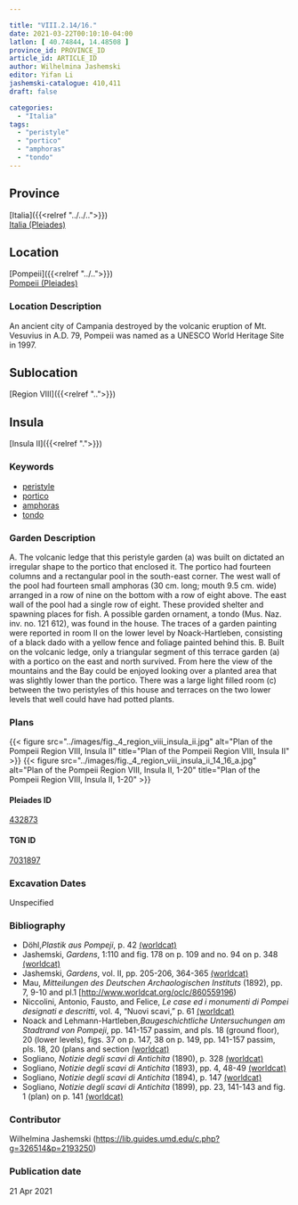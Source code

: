 ```yaml
---

title: "VIII.2.14/16."
date: 2021-03-22T00:10:10-04:00
latlon: [ 40.74844, 14.48508 ]
province_id: PROVINCE_ID
article_id: ARTICLE_ID
author: Wilhelmina Jashemski
editor: Yifan Li
jashemski-catalogue: 410,411
draft: false

categories:
  - "Italia"
tags:
  - "peristyle"
  - "portico"
  - "amphoras"
  - "tondo"
---
```


## Province
[Italia]({{<relref "../../..">}}) \
[Italia (Pleiades)](https://pleiades.stoa.org/places/1052)

## Location
[Pompeii]({{<relref "../..">}}) \
[Pompeii (Pleiades)](https://pleiades.stoa.org/places/433032)


### Location Description
An ancient city of Campania destroyed by the volcanic eruption of Mt. Vesuvius in A.D. 79, Pompeii was named as a UNESCO World Heritage Site in 1997.

## Sublocation
[Region VIII]({{<relref "..">}})

## Insula
[Insula II]({{<relref ".">}})

### Keywords
 - [peristyle](http://vocab.getty.edu/page/aat/300080971)
 - [portico](http://vocab.getty.edu/page/aat/300004145)
 - [amphoras](http://vocab.getty.edu/page/aat/300148696)
 - [tondo](http://vocab.getty.edu/page/aat/300033622)

### Garden Description
A. The volcanic ledge that this peristyle garden (a) was built on dictated an irregular shape to the portico that enclosed it. The portico had fourteen columns and a rectangular pool in the south-east corner. The west wall of the pool had fourteen small amphoras (30 cm. long; mouth 9.5 cm. wide) arranged in a row of nine on the bottom with a row of eight above. The east wall of the pool had a single row of eight. These provided shelter and spawning places for fish. A possible garden ornament, a tondo (Mus. Naz. inv. no. 121 612), was found in the house. The traces of a garden painting were reported in room II on the lower level by Noack-Hartleben, consisting of a black dado with a yellow fence and foliage painted behind this.
B. Built on the volcanic ledge, only a triangular segment of this terrace garden (a) with a portico on the east and north survived. From here the view of the mountains and the Bay could be enjoyed looking over a planted area that was slightly lower than the portico. There was a large light filled room (c) between the two peristyles of this house and terraces on the two lower levels that well could have had potted plants.

### Plans
{{< figure src="../images/fig._4_region_viii_insula_ii.jpg" alt="Plan of the Pompeii Region VIII, Insula II" title="Plan of the Pompeii Region VIII, Insula II" >}}
{{< figure src="../images/fig._4_region_viii_insula_ii_14_16_a.jpg" alt="Plan of the Pompeii Region VIII, Insula II, 1-20" title="Plan of the Pompeii Region VIII, Insula II, 1-20" >}}

#### Pleiades ID
[432873](https://pleiades.stoa.org/places/538911200)

#### TGN ID
[7031897](http://vocab.getty.edu/page/tgn/2053030)


###  Excavation Dates
Unspecified

### Bibliography
* Döhl,*Plastik aus Pompeji*, p. 42 [(worldcat)](http://www.worldcat.org/oclc/52662796)
* Jashemski, *Gardens*, 1:110 and fig. 178 on p. 109 and no. 94 on p. 348 [(worldcat)](http://www.worldcat.org/oclc/1047945215)
* Jashemski, *Gardens*, vol. II, pp. 205-206, 364-365 [(worldcat)](http://www.worldcat.org/oclc/1113367431)
* Mau, *Mitteilungen des Deutschen Archaologischen Instituts* (1892), pp. 7, 9-10 and pl.1 [http://www.worldcat.org/oclc/860559196)
* Niccolini, Antonio, Fausto, and Felice, *Le case ed i monumenti di Pompei designati e descritti*, vol. 4, “Nuovi scavi,” p. 61 [(worldcat)](http://www.worldcat.org/oclc/906755593)
* Noack and Lehmann-Hartleben,*Baugeschichtliche Untersuchungen am Stadtrand von Pompeji*, pp. 141-157 passim, and pls. 18 (ground floor), 20 (lower levels), figs. 37 on p. 147, 38 on p. 149, pp. 141-157 passim, pls. 18, 20 (plans and section [(worldcat)](http://www.worldcat.org/oclc/486835478)
* Sogliano, *Notizie degli scavi di Antichita* (1890), p. 328 [(worldcat)](http://www.worldcat.org/oclc/46875519)
* Sogliano, *Notizie degli scavi di Antichita* (1893), pp. 4, 48-49 [(worldcat)](http://www.worldcat.org/oclc/46875519)
* Sogliano, *Notizie degli scavi di Antichita* (1894), p. 147 [(worldcat)](http://www.worldcat.org/oclc/46875519)
* Sogliano, *Notizie degli scavi di Antichita* (1899), pp. 23, 141-143 and fig. 1 (plan) on p. 141 [(worldcat)](http://www.worldcat.org/oclc/46875519)



### Contributor
Wilhelmina Jashemski (https://lib.guides.umd.edu/c.php?g=326514&p=2193250)

### Publication date

21 Apr 2021

